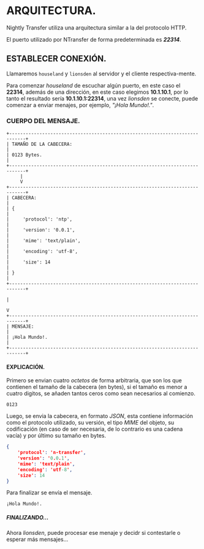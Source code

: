 # ARQUITECTURA.

Nightly Transfer utiliza una arquitectura similar a la del protocolo HTTP.

El puerto utilizado por NTransfer de forma predeterminada es ***22314***.

## ESTABLECER CONEXIÓN.

Llamaremos `houseland` y `lionsden` al servidor y el cliente respectiva-mente.

Para comenzar *houseland* de escuchar algún puerto, en este caso el **22314**,
además de una dirección, en este caso elegimos **10.1.10.1**, por lo tanto el 
resultado sería **10.1.10.1:22314**, una vez *lionsden* se conecte, puede
comenzar a enviar menajes, por ejemplo, *"¡Hola Mundo!."*.

### CUERPO DEL MENSAJE.

```
+----------------------------------------------------------------------------+
| TAMAÑO DE LA CABECERA:                                                     |
| 0123 Bytes.                                                                |
+----------------------------------------------------------------------------+
     |
     V
+----------------------------------------------------------------------------+
| CABECERA:                                                                  |
| {                                                                          |
|     'protocol': 'ntp',                                              |
|     'version': '0.0.1',                                                    |
|     'mime': 'text/plain',                                                  |
|     'encoding': 'utf-8',                                                   |
|     'size': 14                                                             |
| }                                                                          |
+----------------------------------------------------------------------------+
                                                                        |    
                                                                        V
+----------------------------------------------------------------------------+
| MENSAJE:                                                                   |
| ¡Hola Mundo!.                                                              |
+----------------------------------------------------------------------------+
```

#### EXPLICACIÓN.

Primero se envian cuatro *octetos* de forma arbitraria, que son los que contienen el tamaño de la cabecera (en bytes), si el tamaño es menor a cuatro
digitos, se añaden tantos ceros como sean necesarios al comienzo.

```
0123
```

Luego, se envia la cabecera, en formato *JSON*, esta contiene información como el protocolo utilizado, su versión, el tipo *MIME* del objeto, su codificación
(en caso de ser necesaria, de lo contrario es una cadena vacía) y por último 
su tamaño en bytes.

```json
{
    'protocol': 'n-transfer',
    'version': '0.0.1',
    'mime': 'text/plain',
    'encoding': 'utf-8',
    'size': 14
}
```

Para finalizar se envía el mensaje.

```
¡Hola Mundo!.
```

##### FINALIZANDO...

Ahora *lionsden*, puede procesar ese menaje y decidr si contestarle o esperar
más mensajes...
